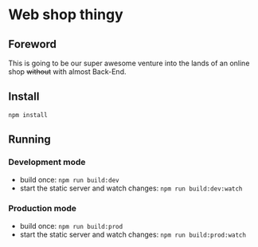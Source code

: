 # Web shop thingy

## Foreword
This is going to be our super awesome venture into the lands of an online shop ~~without~~ with almost Back-End.

## Install
`npm install`

## Running

### Development mode
- build once: `npm run build:dev`
- start the static server and watch changes: `npm run build:dev:watch`

### Production mode
- build once: `npm run build:prod`
- start the static server and watch changes: `npm run build:prod:watch`